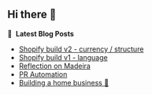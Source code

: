## Hi there 👋





📕 &nbsp;**Latest Blog Posts**
<!-- BLOG-POST-LIST:START -->
- [Shopify build v2 - currency / structure](https://www.radekpadrta.cz/zet/articles/shopify-build-v2/)
- [Shopify build v1 - language](https://www.radekpadrta.cz/zet/articles/shopify-start-v1/)
- [Reflection on Madeira](https://www.radekpadrta.cz/zet/articles/reflection-on-madeira/)
- [PR Automation](https://www.radekpadrta.cz/zet/articles/pr-automation/)
- [Building a home business 🏡](https://www.radekpadrta.cz/zet/articles/create-business/)
<!-- BLOG-POST-LIST:END -->
